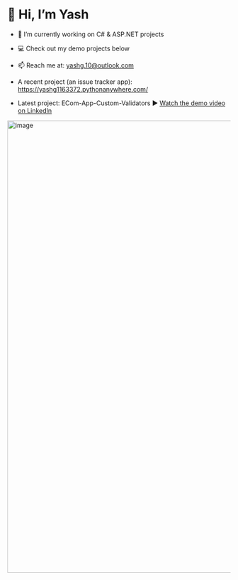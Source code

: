 
# 👋 Hi, I’m Yash
- 🔭 I’m currently working on C# & ASP.NET projects
- 💻 Check out my demo projects below
- 📫 Reach me at: yashg.10@outlook.com
- A recent project (an issue tracker app): https://yashg1163372.pythonanywhere.com/

- Latest project:
  ECom-App-Custom-Validators
▶️ [Watch the demo video on LinkedIn](https://www.linkedin.com/feed/update/urn:li:ugcPost:7353198931930988544)

<img width="1918" height="1018" alt="image" src="https://github.com/user-attachments/assets/d8d212ce-20d1-4800-a815-7140db7287f5" />
